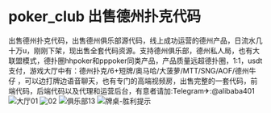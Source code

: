# poker_club 出售德州扑克代码
出售德州扑克代码，出售德州俱乐部源代码，线上成功运营的德州产品，日流水几十万u，刚刚下架，现出售全套代码资源。支持德州俱乐部，德州私人局，也有大联盟模式，德扑圈hhpoker和pppoker同类产品，产品质量远超德扑圈，1:1，usdt支付，游戏大厅中有：德州扑克/6+短牌/奥马哈/大菠萝/MTT/SNG/AOF/德州牛仔 ，可以边打牌边语音聊天，也有专门的高端视频房，出售完整的一套代码，前端代码，后端代码以及代理和运营后台，有意者请加:Telegram✈:@alibaba401
![大厅01](https://github.com/user-attachments/assets/9d39d87b-30b3-43b3-aa56-22992c099621)
![02](https://github.com/user-attachments/assets/2d76cdf5-e08a-4f8a-b7d6-1de946c59b47)
![俱乐部13](https://github.com/user-attachments/assets/e027efdf-084a-4546-a0fb-268d9161a1f9)
![牌桌-胜利提示](https://github.com/user-attachments/assets/ec614e58-66ca-4d13-92ba-b49b01c134e6)
